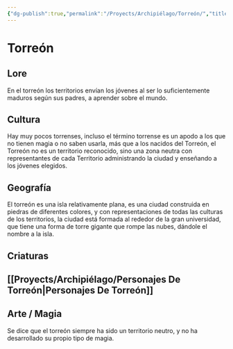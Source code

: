 ```yaml
---
{"dg-publish":true,"permalink":"/Proyects/Archipiélago/Torreón/","title":"Torreón","updated":"2023-12-30T18:06:25.258-05:00"}
---
```



# Torreón

## Lore

En el torreón los territorios envían los jóvenes al ser lo suficientemente maduros según sus padres, a aprender sobre el mundo.

## Cultura

Hay muy pocos torrenses, incluso el término torrense es un apodo a los que no tienen magia o no saben usarla, más que a los nacidos del Torreón, el Torreón no es un territorio reconocido, sino una zona neutra con representantes de cada Territorio administrando la ciudad y enseñando a los jóvenes elegidos.

## Geografía

El torreón es una isla relativamente plana, es una ciudad construida en piedras de diferentes colores, y con representaciones de todas las culturas de los territorios, la ciudad está formada al rededor de la gran universidad, que tiene una forma de torre gigante que rompe las nubes, dándole el nombre a la isla.

## Criaturas

## [[Proyects/Archipiélago/Personajes De Torreón\|Personajes De Torreón]]

## Arte / Magia

Se dice que el torreón siempre ha sido un territorio neutro, y no ha desarrollado su propio tipo de magia.
